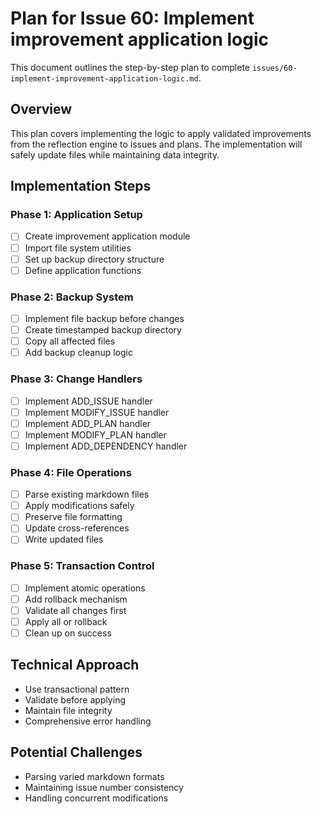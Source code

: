 # Plan for Issue 60: Implement improvement application logic

This document outlines the step-by-step plan to complete `issues/60-implement-improvement-application-logic.md`.

## Overview

This plan covers implementing the logic to apply validated improvements from the reflection engine to issues and plans. The implementation will safely update files while maintaining data integrity.

## Implementation Steps



### Phase 1: Application Setup
- [ ] Create improvement application module
- [ ] Import file system utilities
- [ ] Set up backup directory structure
- [ ] Define application functions

### Phase 2: Backup System
- [ ] Implement file backup before changes
- [ ] Create timestamped backup directory
- [ ] Copy all affected files
- [ ] Add backup cleanup logic

### Phase 3: Change Handlers
- [ ] Implement ADD_ISSUE handler
- [ ] Implement MODIFY_ISSUE handler
- [ ] Implement ADD_PLAN handler
- [ ] Implement MODIFY_PLAN handler
- [ ] Implement ADD_DEPENDENCY handler

### Phase 4: File Operations
- [ ] Parse existing markdown files
- [ ] Apply modifications safely
- [ ] Preserve file formatting
- [ ] Update cross-references
- [ ] Write updated files

### Phase 5: Transaction Control
- [ ] Implement atomic operations
- [ ] Add rollback mechanism
- [ ] Validate all changes first
- [ ] Apply all or rollback
- [ ] Clean up on success

## Technical Approach
- Use transactional pattern
- Validate before applying
- Maintain file integrity
- Comprehensive error handling

## Potential Challenges
- Parsing varied markdown formats
- Maintaining issue number consistency
- Handling concurrent modifications